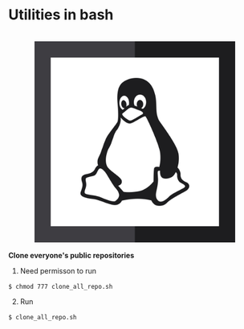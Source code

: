 # Utilities in bash
<div align="center">
	<br>
		<img src="linux.svg" width="400" height="400" alt="Click to see the source">
 </div>

**Clone everyone's public repositories**

1. Need permisson to run

```
$ chmod 777 clone_all_repo.sh
```

2. Run

```
$ clone_all_repo.sh
```
